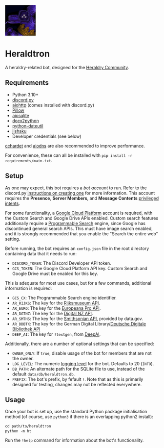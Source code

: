 <img src="media/avatars/generic.png" width="100" alt="Heraldtron mascot">

# Heraldtron

A heraldry-related bot, designed for the [Heraldry Community](https://twitter.com/arm_yourselves).

## Requirements

* Python 3.10+
* [discord.py](https://pypi.org/project/discord.py/)
* [aiohttp](https://pypi.org/project/aiohttp/) (comes installed with discord.py)
* [Pillow](https://pypi.org/project/Pillow/)
* [aiosqlite](https://pypi.org/project/aiosqlite/)
* [docx2python](https://pypi.org/project/docx2python/)
* [python-dateutil](https://pypi.org/project/python-dateutil/)
* [jishaku](https://github.com/Gorialis/jishaku)
* Developer credentials (see below)

[cchardet](https://pypi.org/project/cchardet/) and [aiodns](https://pypi.org/project/aiodns/) are also recommended to improve performance.

For convenience, these can all be installed with `pip install -r requirements/main.txt`.

## Setup

As one may expect, this bot requires a *bot account* to run. Refer to the discord.py [instructions on creating one](https://discordpy.readthedocs.io/en/stable/discord.html) for more information. This account requires the **Presence**, **Server Members**, and **Message Contents** [privileged intents](https://discordpy.readthedocs.io/en/stable/intents.html).


For some functionality, a [Google Cloud Platform](https://cloud.google.com) account is required, with the Custom Search and Google Drive APIs enabled. Custom search features additionally require a [Programmable Search](https://programmablesearchengine.google.com/about/) engine, since Google has discontinued general search APIs. This must have image search enabled, and it is strongly recommended that you enable the "Search the entire web" setting.

Before running, the bot requires an `config.json` file in the root directory containing data that it needs to run:

* `DISCORD_TOKEN`: The Discord Developer API token.
* `GCS_TOKEN`: The Google Cloud Platform API key. Custom Search and Google Drive must be enabled for this key.

This is adequate for most use cases, but for a few commands, additional information is required:

* `GCS_CX`: The Programmable Search engine identifier.
* `AR_RIJKS`: The key for the [Rijksmuseum API](https://data.rijksmuseum.nl/object-metadata/api/).
* `AR_EURO`: The key for the [Europeana Pro API](https://pro.europeana.eu/page/apis).
* `AR_DGTNZ`: The key for the [Digital NZ API](https://digitalnz.org/developers).
* `AR_SMTHS`: The key for the [Smithsonian API](http://edan.si.edu/openaccess/apidocs/), provided by data.gov.
* `AR_DDBTK`: The key for the German Digital Library/[Deutsche Digitale Bibliothek API](https://labs.deutsche-digitale-bibliothek.de/app/ddbapi/)
* `DEEP_AI`: The key for `!textgen`, from [DeepAI](https://deepai.org/).

Additionally, there are a number of optional settings that can be specified:

* `OWNER_ONLY`: If `true`, disable usage of the bot for members that are not the owner.
* `LOG_LEVEL`: The numeric [logging level](https://docs.python.org/3/library/logging.html#levels) for the bot. Defaults to 20 (`INFO`).
* `DB_PATH`: An alternate path for the SQLite file to use, instead of the default `data/db/heraldtron.db`.
* `PREFIX`: The bot's prefix, by fefault `!`. Note that as this is primarily designed for testing, changes may not be reflected everywhere.

## Usage

Once your bot is set up, use the standard Python package initialisation method (of course, use `python3` if there is an overlapping python2 install):

```
cd path/to/heraldtron
python -m ht
```

Run the `!help` command for information about the bot's functionality.
